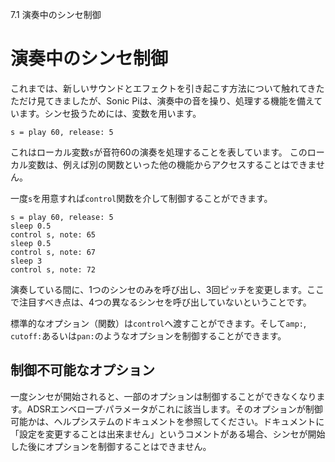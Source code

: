 7.1 演奏中のシンセ制御

# 演奏中のシンセ制御

これまでは、新しいサウンドとエフェクトを引き起こす方法について触れてきたただけ見てきましたが、Sonic Piは、演奏中の音を操り、処理する機能を備えています。シンセ扱うためには、変数を用います。

```
s = play 60, release: 5
```

これはローカル変数`s`が音符60の演奏を処理することを表しています。
このローカル変数は、例えば別の関数といった他の機能からアクセスすることはできません。

一度`s`を用意すれば`control`関数を介して制御することができます。

```
s = play 60, release: 5
sleep 0.5
control s, note: 65
sleep 0.5
control s, note: 67
sleep 3
control s, note: 72
```

演奏している間に、1つのシンセのみを呼び出し、3回ピッチを変更します。ここで注目すべき点は、4つの異なるシンセを呼び出していないということです。

標準的なオプション（関数）は`control`へ渡すことができます。そして`amp:`, `cutoff:`あるいは`pan:`のようなオプションを制御することができます。

## 制御不可能なオプション

一度シンセが開始されると、一部のオプションは制御することができなくなります。ADSRエンベロープ·パラメータがこれに該当します。そのオプションが制御可能かは、ヘルプシステムのドキュメントを参照してください。ドキュメントに「設定を変更することは出来ません」というコメントがある場合、シンセが開始した後にオプションを制御することはできません。

